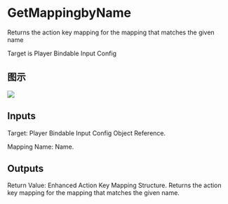 # GetMappingbyName

Returns the action key mapping for the mapping that matches the given name

Target is Player Bindable Input Config

## 图示

![]($-20221218-19285512.png)

## Inputs

Target: Player Bindable Input Config Object Reference.

Mapping Name: Name.  

## Outputs

Return Value: Enhanced Action Key Mapping Structure. Returns the action key mapping for the mapping that matches the given name.

